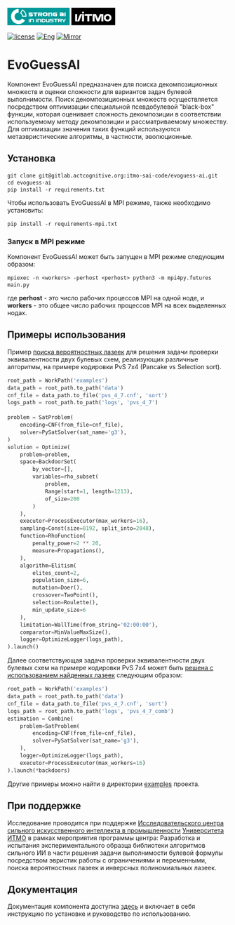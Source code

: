 [![SAI](https://github.com/ITMO-NSS-team/open-source-ops/blob/master/badges/SAI_badge_flat.svg)](https://sai.itmo.ru/)
[![ITMO](https://github.com/ITMO-NSS-team/open-source-ops/blob/master/badges/ITMO_badge_flat_rus.svg)](https://en.itmo.ru/en/)

[![license](https://img.shields.io/github/license/aimclub/evoguess-ai)](https://github.com/aimclub/evoguess-ai/blob/master/LICENSE)
[![Eng](https://img.shields.io/badge/lang-ru-yellow.svg)](/README.md)
[![Mirror](https://img.shields.io/badge/mirror-GitLab-orange)](https://gitlab.actcognitive.org/itmo-sai-code/evoguess-ai)

# EvoGuessAI

Компонент EvoGuessAI предназначен для поиска декомпозиционных множеств и оценки сложности для вариантов задач булевой выполнимости. Поиск декомпозиционных множеств осуществляется посредством оптимизации специальной псевдобулевой "black-box" функции, которая оценивает сложность декомпозиции в соответствии используемому методу декомпозиции и рассматриваемому множеству. Для оптимизации значения таких функций используются метаэвристические алгоритмы, в частности, эволюционные.

## Установка

```shell script
git clone git@gitlab.actcognitive.org:itmo-sai-code/evoguess-ai.git
cd evoguess-ai
pip install -r requirements.txt
```

Чтобы использовать EvoGuessAI в MPI режиме, также необходимо установить:

```shell script
pip install -r requirements-mpi.txt
```

### Запуск в MPI режиме

Компонент EvoGuessAI может быть запущен в MPI режиме следующим образом:

```shell script
mpiexec -n <workers> -perhost <perhost> python3 -m mpi4py.futures main.py
```

где **perhost** - это число рабочих процессов MPI на одной ноде, и **workers** - это общее число рабочих процессов MPI на всех выделенных нодах.

## Примеры использования

Пример [поиска вероятностных лазеек](https://gitlab.actcognitive.org/itmo-sai-code/evoguess-ai/-/blob/master/examples/pvs_search_example.py) для решения задачи проверки эквивалентности двух булевых схем, реализующих различные алгоритмы, на примере кодировки PvS 7x4 (Pancake vs Selection sort).

```python
root_path = WorkPath('examples')
data_path = root_path.to_path('data')
cnf_file = data_path.to_file('pvs_4_7.cnf', 'sort')
logs_path = root_path.to_path('logs', 'pvs_4_7')

problem = SatProblem(
    encoding=CNF(from_file=cnf_file),
    solver=PySatSolver(sat_name='g3'),
)
solution = Optimize(
    problem=problem,
    space=BackdoorSet(
        by_vector=[],
        variables=rho_subset(
            problem,
            Range(start=1, length=1213),
            of_size=200
        )
    ),
    executor=ProcessExecutor(max_workers=16),
    sampling=Const(size=8192, split_into=2048),
    function=RhoFunction(
        penalty_power=2 ** 20,
        measure=Propagations(),
    ),
    algorithm=Elitism(
        elites_count=2,
        population_size=6,
        mutation=Doer(),
        crossover=TwoPoint(),
        selection=Roulette(),
        min_update_size=6
    ),
    limitation=WallTime(from_string='02:00:00'),
    comparator=MinValueMaxSize(),
    logger=OptimizeLogger(logs_path),
).launch()
```

Далее соответствующая задача проверки эквивалентности двух булевых схем на примере кодировки PvS 7x4 может быть [решена c использованием найденных лазеек](https://gitlab.actcognitive.org/itmo-sai-code/evoguess-ai/-/blob/master/examples/pvs_solve_example.py) следующим образом:

```python
root_path = WorkPath('examples')
data_path = root_path.to_path('data')
cnf_file = data_path.to_file('pvs_4_7.cnf', 'sort')
logs_path = root_path.to_path('logs', 'pvs_4_7_comb')
estimation = Combine(
    problem=SatProblem(
        encoding=CNF(from_file=cnf_file),
        solver=PySatSolver(sat_name='g3'),
    ),
    logger=OptimizeLogger(logs_path),
    executor=ProcessExecutor(max_workers=16)
).launch(*backdoors)
```

Другие примеры можно найти в директории [examples](https://gitlab.actcognitive.org/itmo-sai-code/evoguess-ai/-/tree/master/examples) проекта.

## При поддержке

Исследование проводится при поддержке [Исследовательского центра сильного искусственного интеллекта в промышленности](<https://sai.itmo.ru/>) [Университета ИТМО](https://itmo.ru) в рамках мероприятия программы центра: Разработка и испытания экспериментального образца библиотеки алгоритмов сильного ИИ в части решения задачи выполнимости булевой формулы посредством эвристик работы с ограничениями и переменными, поиска вероятностных лазеек и инверсных полиномиальных лазеек.

## Документация

Документация компонента доступна [здесь](https://evoguess-ai.readthedocs.io/) и включает в себя инструкцию по установке и руководство по использованию.
